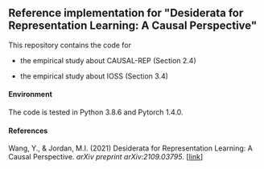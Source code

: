 ## Reference implementation for "Desiderata for Representation Learning: A Causal Perspective"


This repository contains the code for 

+ the empirical study about CAUSAL-REP (Section 2.4)

+ the empirical study about IOSS (Section 3.4)


#### Environment

The code is tested in Python 3.8.6 and Pytorch 1.4.0.

#### References

Wang, Y., & Jordan, M.I. (2021) Desiderata for Representation Learning: A Causal Perspective. _arXiv preprint arXiv:2109.03795_. [[link](http://arxiv.org/abs/2109.03795)] 
